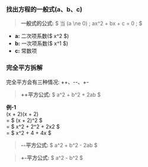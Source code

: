 

### 找出方程的一般式(a、b、c)  
> **一般式的公式:** $ 当 (a \ne 0) ;  ax^2 + bx + c = 0 ;  $  
- **a:** 二次项系数($ x^2 $)    
- **b:** 一次项系数($ x^1 $)  
- **c:** 常数项  


### 完全平方拆解
完全平方会有三种情况: ++、--、+-
> **++平方公式:** $ a^2 + b^2 + 2ab $  

**例-1**  
(x + 2)(x + 2)    
= $ (x + 2)^2 $    
= $ x^2 + 2^2 + 2x2 $    
= $ x^2 + 4 + 4x $  

> **--平方公式:** $ a^2 + b^2 - 2ab $   

> **+-平方公式:** $ a^2 - b^2 $
